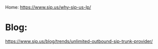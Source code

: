 Home: https://www.sip.us/why-sip-us-lp/

# Blog:
https://www.sip.us/blog/trends/unlimited-outbound-sip-trunk-provider/
